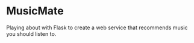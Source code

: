 # MusicMate

Playing about with Flask to create a web service that recommends music you should listen to.
